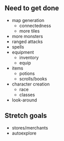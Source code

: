## Need to get done

 * map generation
   * connectedness
   * more tiles
 * more monsters
 * ranged attacks
 * spells
 * equipment
   * inventory
   * equip
 * items
   * potions
   * scrolls/books
 * character creation
   * race
   * classes
 * look-around

## Stretch goals

 * stores/merchants
 * autoexplore
